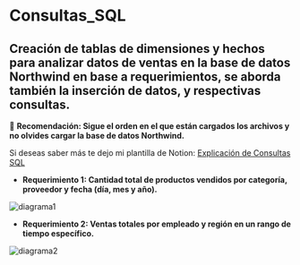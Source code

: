 # Consultas_SQL
Creación de tablas de dimensiones y hechos para analizar datos de ventas en la base de datos Northwind en base a requerimientos, se aborda también la inserción de datos, y respectivas consultas. 
------------

:small_red_triangle_down: **Recomendación: Sigue el orden en el que están cargados los archivos y no olvides cargar la base de datos Northwind.**

Si deseas saber más te dejo mi plantilla de Notion: [Explicación de Consultas SQL](htthttps://valmelly.notion.site/Consultas-SQL-b94323007b0644c3a197feffa6be48a4p:// "Explicación de Consultas SQL")



- **Requerimiento 1: Cantidad total de productos vendidos por categoría, proveedor y fecha (día, mes y año).**

![diagrama1](https://user-images.githubusercontent.com/78774022/233868413-693b3ea7-5bfa-450f-93da-cfd386926cdb.PNG)

- **Requerimiento 2: Ventas totales por empleado y región en un rango de tiempo específico.**


![diagrama2](https://user-images.githubusercontent.com/78774022/233868427-f338edd1-44ee-442a-b738-b9d3ea5493b8.PNG)
